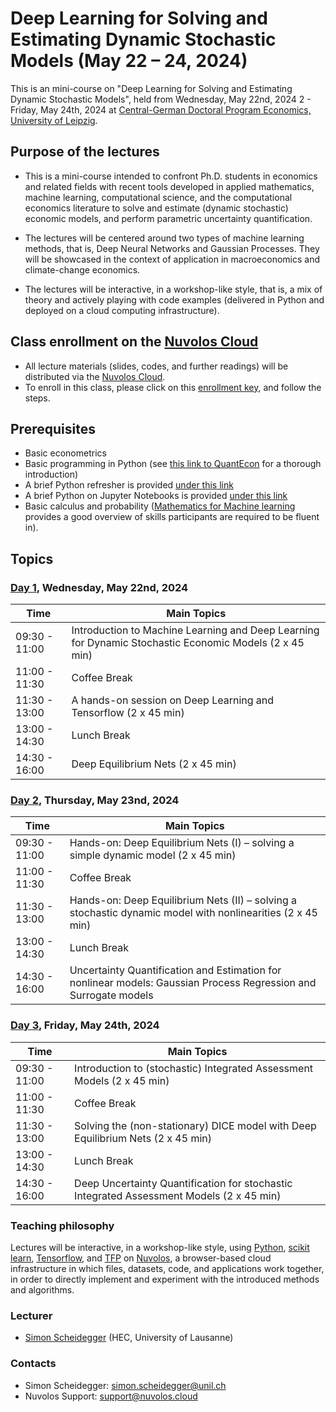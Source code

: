 # Deep Learning for Solving and Estimating Dynamic Stochastic Models (May 22 – 24, 2024)

This is an mini-course on "Deep Learning for Solving and Estimating Dynamic Stochastic Models", held from Wednesday, May 22nd, 2024 2 - Friday, May 24th, 2024 at [Central-German Doctoral Program Economics, University of Leipzig](http://cgde.wifa.uni-leipzig.de/).


## Purpose of the lectures

* This is a mini-course intended to confront Ph.D. students in economics and related fields with recent tools developed in applied mathematics, machine learning, computational science, and the computational economics literature to solve and estimate (dynamic stochastic) economic models, and perform parametric uncertainty quantification.

* The lectures will be centered around two types of machine learning methods, that is, Deep Neural Networks and Gaussian Processes. They will be showcased
in the context of application in macroeconomics and climate-change economics.

* The lectures will be interactive, in a workshop-like style, that is, a mix of theory and actively playing with code examples (delivered in Python and deployed on a cloud computing infrastructure).


## Class enrollment on the [Nuvolos Cloud](https://nuvolos.cloud/)

* All lecture materials (slides, codes, and further readings) will be distributed via the [Nuvolos Cloud](https://nuvolos.cloud/).
* To enroll in this class, please click on this [enrollment key](https://app.nuvolos.cloud/enroll/class/McAR3wJ3fnM), and follow the steps.


## Prerequisites

* Basic econometrics
* Basic programming in Python (see [this link to QuantEcon](https://python-programming.quantecon.org/intro.html) for a thorough introduction)
* A brief Python refresher is provided [under this link](python_refresher) 
* A brief Python on Jupyter Notebooks is provided [under this link](python_refresher/jupyter_intro.ipynb) 
* Basic calculus and probability ([Mathematics for Machine learning](https://mml-book.github.io/) provides a good overview of skills participants are required to be fluent in). 


## Topics

### [Day 1](lectures/day1), Wednesday, May 22nd, 2024 

 **Time** | **Main Topics** 
------|------
09:30 - 11:00 | Introduction to Machine Learning and Deep Learning for Dynamic Stochastic Economic Models (2 x 45 min)
11:00 - 11:30 | Coffee Break
11:30 - 13:00 | A hands-on session on Deep Learning and Tensorflow (2 x 45 min)
13:00 - 14:30 | Lunch Break 
14:30 - 16:00 | Deep Equilibrium Nets (2 x 45 min)

### [Day 2](lectures/day2), Thursday, May 23nd, 2024 

 **Time** | **Main Topics** 
------|------
09:30 - 11:00 | Hands-on: Deep Equilibrium Nets (I) – solving a simple dynamic model (2 x 45 min)
11:00 - 11:30 | Coffee Break
11:30 - 13:00 | Hands-on: Deep Equilibrium Nets (II) – solving a stochastic dynamic model with nonlinearities (2 x 45 min)
13:00 - 14:30 | Lunch Break 
14:30 - 16:00 | Uncertainty Quantification and Estimation for nonlinear models: Gaussian Process Regression and Surrogate models

### [Day 3](lectures/day3), Friday, May 24th, 2024

 **Time** | **Main Topics** 
------|------
09:30 - 11:00 | Introduction to (stochastic) Integrated Assessment Models (2 x 45 min)
11:00 - 11:30 | Coffee Break
11:30 - 13:00 | Solving the (non-stationary) DICE model with Deep Equilibrium Nets (2 x 45 min)
13:00 - 14:30 | Lunch Break 
14:30 - 16:00 | Deep Uncertainty Quantification for stochastic Integrated Assessment Models (2 x 45 min)


### Teaching philosophy
Lectures will be interactive, in a workshop-like style,
using [Python](http://www.python.org), [scikit learn](https://scikit-learn.org/), [Tensorflow](https://www.tensorflow.org/), and
[TFP](https://www.tensorflow.org/probability) on [Nuvolos](http://nuvolos.cloud),
a browser-based cloud infrastructure in which files, datasets, code, and applications work together,
in order to directly implement and experiment with the introduced methods and algorithms.

### Lecturer
- [Simon Scheidegger](https://sites.google.com/site/simonscheidegger/) (HEC, University of Lausanne)

### Contacts

- Simon Scheidegger: <simon.scheidegger@unil.ch>
- Nuvolos Support: <support@nuvolos.cloud>

